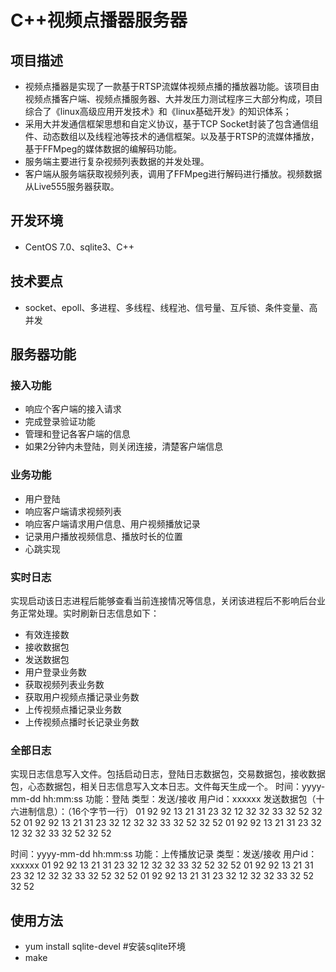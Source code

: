 # C++视频点播器服务器
## 项目描述
- 视频点播器是实现了一款基于RTSP流媒体视频点播的播放器功能。该项目由视频点播客户端、视频点播服务器、大并发压力测试程序三大部分构成，项目综合了《linux高级应用开发技术》和《linux基础开发》的知识体系；
- 采用大并发通信框架思想和自定义协议，基于TCP Socket封装了包含通信组件、动态数组以及线程池等技术的通信框架。以及基于RTSP的流媒体播放，基于FFMpeg的媒体数据的编解码功能。
- 服务端主要进行复杂视频列表数据的并发处理。
- 客户端从服务端获取视频列表，调用了FFMpeg进行解码进行播放。视频数据从Live555服务器获取。
## 开发环境
- CentOS 7.0、sqlite3、C++
## 技术要点
- socket、epoll、多进程、多线程、线程池、信号量、互斥锁、条件变量、高并发
## 服务器功能
### 接入功能
- 响应个客户端的接入请求
- 完成登录验证功能
- 管理和登记各客户端的信息
- 如果2分钟内未登陆，则关闭连接，清楚客户端信息
### 业务功能
- 用户登陆
- 响应客户端请求视频列表
- 响应客户端请求用户信息、用户视频播放记录
- 记录用户播放视频信息、播放时长的位置
- 心跳实现
### 实时日志
实现启动该日志进程后能够查看当前连接情况等信息，关闭该进程后不影响后台业务正常处理。实时刷新日志信息如下：
- 有效连接数
- 接收数据包
- 发送数据包
- 用户登录业务数
- 获取视频列表业务数
- 获取用户视频点播记录业务数
- 上传视频点播记录业务数
- 上传视频点播时长记录业务数
### 全部日志
实现日志信息写入文件。包括启动日志，登陆日志数据包，交易数据包，接收数据包，心态数据包，相关日志信息写入文本日志。文件每天生成一个。
时间：yyyy-mm-dd hh:mm:ss
功能：登陆
类型：发送/接收
用户id：xxxxxx
发送数据包（十六进制信息）：（16个字节一行）
01 92 92 13 21 31 23 32 12 32 32 33 32 52 32 52
01 92 92 13 21 31 23 32 12 32 32 33 32 52 32 52
01 92 92 13 21 31 23 32 12 32 32 33 32 52 32 52

时间：yyyy-mm-dd hh:mm:ss
功能：上传播放记录
类型：发送/接收
用户id：xxxxxx
01 92 92 13 21 31 23 32 12 32 32 33 32 52 32 52
01 92 92 13 21 31 23 32 12 32 32 33 32 52 32 52
01 92 92 13 21 31 23 32 12 32 32 33 32 52 32 52

## 使用方法
- yum install sqlite-devel #安装sqlite环境
- make
